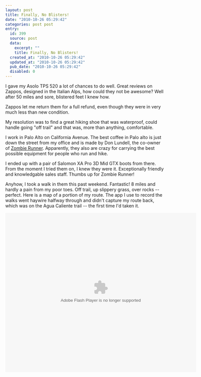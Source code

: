 ```yaml
---
layout: post
title: Finally, No Blisters!
date: "2010-10-26 05:29:42"
categories: post post
entry:
  id: 399
  source: post
  data:
    excerpt: ""
    title: Finally, No Blisters!
  created_at: "2010-10-26 05:29:42"
  updated_at: "2010-10-26 05:29:42"
  pub_date: "2010-10-26 05:29:42"
  disabled: 0
---
```


I gave my Asolo TPS 520 a lot of chances to do well. Great reviews on Zappos, designed in the Italian Alps, how could they not be awesome? Well after 50 miles and sore, blistered feet I knew how.

Zappos let me return them for a full refund, even though they were in very much less than new condition.

My resolution was to find a great hiking shoe that was waterproof, could handle going "off trail" and that was, more than anything, comfortable.

I work in Palo Alto on California Avenue. The best coffee in Palo alto is just down the street from my office and is made by Don Lundell, the co-owner of <a href="http://www.zombierunner.com/about/palo_alto_store/">Zombie Runner</a>. Apparently, they also are crazy for carrying the best possible equipment for people who run and hike.

I ended up with a pair of Salomon XA Pro 3D Mid GTX boots from there. From the moment I tried them on, I knew they were it. Exceptionally friendly and knowledgable sales staff. Thumbs up for Zombie Runner!

Anyhow, I took a walk in them this past weekend. Fantastic! 8 miles and hardly a pain from my poor toes. Off trail, up slippery grass, over rocks -- perfect. Here is a map of a portion of my route. The app I use to record the walks went haywire halfway through and didn't capture my route back, which was on the Agua Caliente trail -- the first time I'd taken it.

<object width="600" height="500" codebase="http://fpdownload.macromedia.com/get/flashplayer/current/swflash.cab"><param name="movie" value="http://www.everytrail.com/swf/widget.swf"/><param name="FlashVars" value="units=english&mode=0&key=ABQIAAAA_7wvFEi7gGngCZrOfos63hSN1xyBy-BzBD--25ZLXpVi3GfbehTQlZCXdpUFII2A5CGeExVTCyX1ow&tripId=863433&startLat=37.457578&startLon=-121.862724&mapType=Terrain&"><embed type="application/x-shockwave-flash" src="http://www.everytrail.com/swf/widget.swf" quality="high" width="600" height="500" FlashVars="units=english&mode=0&key=ABQIAAAA_7wvFEi7gGngCZrOfos63hSN1xyBy-BzBD--25ZLXpVi3GfbehTQlZCXdpUFII2A5CGeExVTCyX1ow&tripId=863433&startLat=37.457578&startLon=-121.862724&mapType=Terrain&" play="true"  quality="high"  pluginspage="http://www.adobe.com/go/getflashplayer"></embed></object><script type="text/javascript" src="http://www.everytrail.com/trip/widgetimpression?trip_id=863433"></script>
